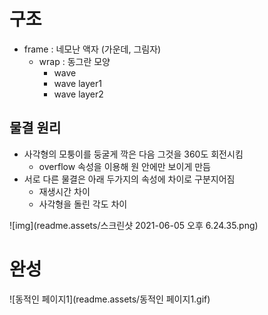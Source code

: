 # 구조 

- frame : 네모난 액자 (가운데, 그림자)
  - wrap : 동그란 모양
    - wave
    - wave layer1
    - wave layer2







## 물결 원리

- 사각형의 모퉁이를 둥굴게 깍은 다음 그것을 360도 회전시킴
  - overflow 속성을 이용해 원 안에만 보이게 만듬
- 서로 다른 물결은 아래 두가지의 속성에 차이로 구분지어짐
  - 재생시간 차이
  - 사각형을 돌린 각도 차이



![img](readme.assets/스크린샷 2021-06-05 오후 6.24.35.png)



# 완성

![동적인 페이지1](readme.assets/동적인 페이지1.gif)